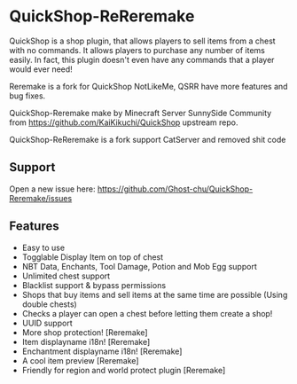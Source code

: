# QuickShop-ReReremake
QuickShop is a shop plugin, that allows players to sell items from a chest with no commands.  It allows players to purchase any number of items easily.  In fact, this plugin doesn't even have any commands that a player would ever need!  

Reremake is a fork for QuickShop NotLikeMe, QSRR have more features and bug fixes.  

QuickShop-Reremake make by Minecraft Server SunnySide Community from https://github.com/KaiKikuchi/QuickShop upstream repo.  

QuickShop-ReReremake is a fork support CatServer and removed shit code

## Support
Open a new issue here: https://github.com/Ghost-chu/QuickShop-Reremake/issues

## Features
- Easy to use
- Togglable Display Item on top of chest
- NBT Data, Enchants, Tool Damage, Potion and Mob Egg support
- Unlimited chest support
- Blacklist support & bypass permissions
- Shops that buy items and sell items at the same time are possible (Using double chests)
- Checks a player can open a chest before letting them create a shop!
- UUID support
- More shop protection! [Reremake]
- Item displayname i18n! [Reremake]
- Enchantment displayname i18n! [Reremake]
- A cool item preview [Reremake]
- Friendly for region and world protect plugin [Reremake]
